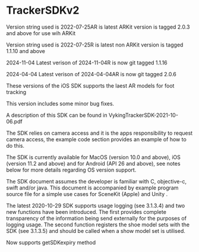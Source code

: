 # TrackerSDKv2

Version string used is 2022-07-25AR is latest ARKit version is tagged 2.0.3 and above for use wih ARKit

Version string used is 2022-07-25R is latest non ARKit version is tagged 1.1.10 and above

2024-11-04 Latest verison of 2024-11-04R  is now git tagged 1.1.16

2024-04-04 Latest verison of 2024-04-04AR is now git tagged 2.0.6

These versions of the iOS SDK supports the laest AR models for foot tracking

This version includes some minor bug fixes.

A description of this SDK can be found in VykingTrackerSDK-2021-10-06.pdf

The SDK relies on camera access and it is the apps responsibility to request camera access, the example code section provides an example of how to do this.

The SDK is currently available for MacOS (version 10.0 and above), iOS (version 11.2 and above) and for Android (API 26 and above), see notes below for more details regarding OS version support.

The SDK document assumes the developer is familiar with C, objective-c, swift and/or java. This document is accompanied by example program source file for a simple use cases for SceneKit (Apple) and Unity .

The latest 2020-10-29 SDK supports usage logging (see 3.1.3.4) and two new functions have been introduced. The first provides complete transparency of the information being send externally for the purposes of logging usage. The second function registers the shoe model sets with the SDK (see 3.1.3.5) and should be called when a show model set is utilised.

Now supports getSDKexpiry method

